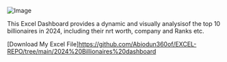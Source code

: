 ![Image](https://github.com/user-attachments/assets/c6830abd-dedb-493a-a4ba-e87cdb097874)

This Excel Dashboard provides a dynamic and visually analysisof the top 10 billionaires in 2024, including their nrt worth, company and Ranks etc.

[Download My Excel File]https://github.com/Abiodun360of/EXCEL-REPO/tree/main/2024%20Billionaires%20dashboard

